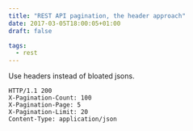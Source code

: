 ```yaml
---
title: "REST API pagination, the header approach"
date: 2017-03-05T18:00:05+01:00
draft: false

tags: 
  - rest
---
```

Use headers instead of bloated jsons.

    HTTP/1.1 200
    X-Pagination-Count: 100
    X-Pagination-Page: 5
    X-Pagination-Limit: 20
    Content-Type: application/json
